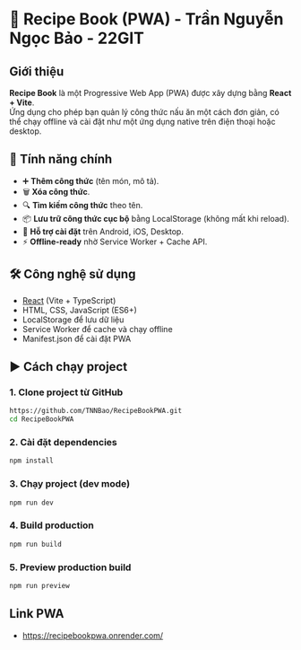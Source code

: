 # 📖 Recipe Book (PWA) - Trần Nguyễn Ngọc Bảo - 22GIT

## Giới thiệu

**Recipe Book** là một Progressive Web App (PWA) được xây dựng bằng **React + Vite**.  
Ứng dụng cho phép bạn quản lý công thức nấu ăn một cách đơn giản, có thể chạy offline và cài đặt như một ứng dụng native trên điện thoại hoặc desktop.

## 🚀 Tính năng chính

- ➕ **Thêm công thức** (tên món, mô tả).
- 🗑️ **Xóa công thức**.
- 🔍 **Tìm kiếm công thức** theo tên.
- 📦 **Lưu trữ công thức cục bộ** bằng LocalStorage (không mất khi reload).
- 📱 **Hỗ trợ cài đặt** trên Android, iOS, Desktop.
- ⚡ **Offline-ready** nhờ Service Worker + Cache API.

## 🛠 Công nghệ sử dụng

- [React](https://react.dev/) (Vite + TypeScript)
- HTML, CSS, JavaScript (ES6+)
- LocalStorage để lưu dữ liệu
- Service Worker để cache và chạy offline
- Manifest.json để cài đặt PWA

## ▶️ Cách chạy project

### 1. Clone project từ GitHub

```bash
https://github.com/TNNBao/RecipeBookPWA.git
cd RecipeBookPWA
```

### 2. Cài đặt dependencies

```bash
npm install
```

### 3. Chạy project (dev mode)

```bash
npm run dev
```

### 4. Build production

```bash
npm run build
```

### 5. Preview production build

```bash
npm run preview
```

## Link PWA

- https://recipebookpwa.onrender.com/

